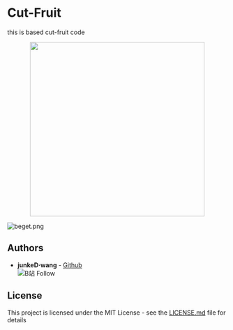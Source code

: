 # Cut-Fruit
this is based cut-fruit code
<p align="center">
    <img width="400px" src="https://github.com/Drinkwang/drinkwang.github.io/blob/master/img/git.png?raw=true">    
</p>





![beget.png](https://upload-images.jianshu.io/upload_images/13871785-dad9e5e1060ec40d.png?imageMogr2/auto-orient/strip%7CimageView2/2/w/1240)

## Authors

* **junkeD·wang** - [Github](https://github.com/Drinkwang)
<br>![B站 Follow](https://space.bilibili.com/13061595)  

## License

This project is licensed under the MIT License - see the [LICENSE.md](LICENSE.md) file for details
